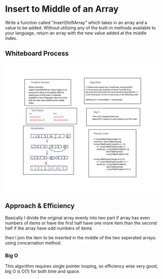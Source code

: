 # Insert to Middle of an Array
<!-- Description of the challenge -->
Write a function called "insertShiftArray" which takes in an array and a value to be added.
Without utilizing any of the built-in methods available to your language,
return an array with the new value added at the middle index.

## Whiteboard Process
<!-- Embedded whiteboard image -->
![insertShiftArray](insertShiftArray.png)

## Approach & Efficiency
<!-- What approach did you take? Discuss Why. What is the Big O space/time for this approach? -->
Basically I divide the original array evenly into two part if array has even numbers of items
or have the first half have one more item than the second half if the array have odd numbers of items

then I join the item to be inserted in the middle of the two seperated arrays.
using concarnation method.

### Big O
This algorithm requires single pointer looping, so efficiency wise very good, big O is O(1) for both time and space.
